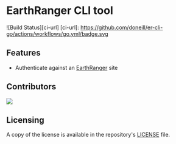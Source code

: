 # EarthRanger CLI tool
![Build Status][ci-url]
[ci-url]: https://github.com/doneill/er-cli-go/actions/workflows/go.yml/badge.svg

## Features
- Authenticate against an [EarthRanger](https://www.earthranger.com) site

## Contributors
<a href="https://github.com/doneill/er-cli-go/graphs/contributors">
  <img src="https://contributors-img.web.app/image?repo=doneill/er-cli-go" />
</a>

## Licensing
A copy of the license is available in the repository's [LICENSE](LICENSE) file.
